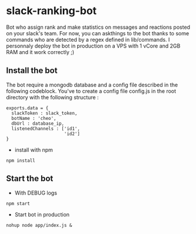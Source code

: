 # slack-ranking-bot
Bot who assign rank and make statistics on messages and reactions posted on your slack's team. For now, you can askthings to the bot thanks to some commands who are detected by a regex defined in lib/commands.
I personnaly deploy the bot in production on a VPS with 1 vCore and 2GB RAM and it work correctly ;)

## Install the bot

The bot require a mongodb database and a config file described in the following codeblock. You've to create a config file config.js in the root directory with the following structure :

```
exports.data = {
  slackToken : slack_token,
  botName : 'cheo',
  dbUrl : database_ip,
  listenedChannels : ['id1',
                      'id2']
}
```
* install with npm
```
npm install
```

## Start the bot

* With DEBUG logs
```
npm start
```

* Start bot in production
```
nohup node app/index.js &
```
